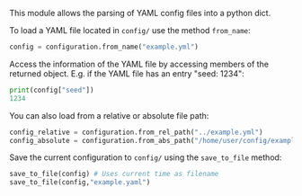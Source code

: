 This module allows the parsing of YAML config files into a python dict.

To load a YAML file located in `config/` use the method `from_name`:

```python
config = configuration.from_name("example.yml")
```

Access the information of the YAML file by accessing members of the returned
object. E.g. if the YAML file has an entry "seed: 1234":

```python
print(config["seed"])
1234
```

You can also load from a relative or absolute file path:

```python
config_relative = configuration.from_rel_path("../example.yml")
config_absolute = configuration.from_abs_path("/home/user/config/example.yml")
```
Save the current configuration to `config/` using the `save_to_file` method:

```python
save_to_file(config) # Uses current time as filename
save_to_file(config,"example.yaml") 
```
